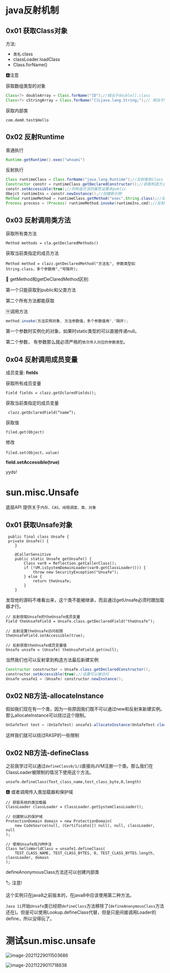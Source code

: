 # java反射机制

## 0x01 获取Class对象

方法: 

- `类名`.class 
- classLoader.loadClass
- Class.forName()

:a:注意

获取数组类型的对象

```java
Class<?> doubleArray = Class.forName("[D");//相当于double[].class
Class<?> cStringArray = Class.forName("[[Ljava.lang.String;");// 相当于String[][].class
```

获取内部类

`com.dem0.test$Hello`

## 0x02 反射Runtime

普通执行

```java
Runtime.getRuntime().exec("whoami")
```

反射执行

```java
Class runtimeClass = Class.forName("java.lang.Runtime");//反射拿到class
Constructor constr = runtimeClass.getDeclaredConstructor();//获取构造方法
constr.setAccessible(true);//将构造方法的属性设置未public
Obejct runtimeIns = constr.newInstance();//创建新示例
Method runtimeMethod = runtimeClass.getMethod("exec",String.class);//反射获取方法
Process process = (Process) runtimeMethod.invoke(runtimeIns,cmd);//反射调用方法
```

## 0x03 反射调用类方法

获取所有类方法

```
Method methods = cla.getDeclaredMethods()
```

获取当前类指定的成员方法

```
Method method = clazz.getDeclaredMethod("方法名", 参数类型如String.class，多个参数用","号隔开);
```

:aerial_tramway: getMethod和getDeClaredMethod区别:

第一个只能获取到public和父类方法

第二个所有方法都能获取

:sa:调用方法

```java
method.invoke(方法实例对象, 方法参数值，多个参数值用","隔开);
```

第一个参数时实例化的对象，如果时static类型的可以直接传递null。

第二个参数， 有参数那么就必须严格的`依次传入对应的参数类型`。

## 0x04 反射调用成员变量

成员变量: **fields** 

获取所有成员变量

```
Field fields = clazz.getDclaredFields();
```

获取当前类指定的成员变量

```
 clazz.getDclaredField(“name”);
```

获取值

```
filed.get(Object)
```

修改

```
filed.set(Object，value)
```

**field.setAccessible(true)**

yyds!

#  sun.misc.Unsafe

底层API 提供关于`内存、CAS、线程调度、类、对象`

## 0x01 获取Unsafe对象

```
 public final class Unsafe {
 private Unsafe() {
    }

    @CallerSensitive
    public static Unsafe getUnsafe() {
        Class var0 = Reflection.getCallerClass();
        if (!VM.isSystemDomainLoader(var0.getClassLoader())) {
            throw new SecurityException("Unsafe");
        } else {
            return theUnsafe;
        }
    }
```

发现他的源码不难看出来，这个类不能被继承，而且通过getUnsafe必须时跟加载器才行。

```
// 反射获取Unsafe的theUnsafe成员变量
Field theUnsafeField = Unsafe.class.getDeclaredField("theUnsafe");

// 反射设置theUnsafe访问权限
theUnsafeField.setAccessible(true);

// 反射获取theUnsafe成员变量值
Unsafe unsafe = (Unsafe) theUnsafeField.get(null);
```

当然我们也可以反射拿到构造方法最后新建实例

```java
Constructor constructor = Unsafe.class.getDeclaredConstructor();
constructor.setAccessible(true);//设置可以被访问
Unsafe unsafe1 = (Unsafe) constructor.newInstance();
```

## 0x02 NB方法-allocateInstance

假如我们现在有一个类，因为一些原因我们既不可以通过new和反射来新建实例。那么allocateInstance可以绕过这个限制。

```java
UnSafeTest test = (UnSafeTest) unsafe1.allocateInstance(UnSafeTest.class);
```

这样我们就可以绕过RASP的一些限制

## 0x02 NB方法-defineClass

之前我学过可以通过`defineClass0/1/2`直接向JVM注册一个类。那么我们在ClassLoader被限制的情况下使用这个方法。

```
unsafe.defineClass(Test_class_name,test_class_byte,0,length)
```

:a: 或者调用传入类加载器和保护域

```
// 获取系统的类加载器
ClassLoader classLoader = ClassLoader.getSystemClassLoader();

// 创建默认的保护域
ProtectionDomain domain = new ProtectionDomain(
    new CodeSource(null, (Certificate[]) null), null, classLoader, null
);

// 使用Unsafe向JVM中注
Class helloWorldClass = unsafe1.defineClass(
    TEST_CLASS_NAME, TEST_CLASS_BYTES, 0, TEST_CLASS_BYTES.length, classLoader, domain
);
```

defineAnonymousClass方法还可以创建内部类

:label: 注意!

这个实例只在java8之前版本的，在java8中应该使用第二种方法。

`Java 11`开始`Unsafe`类已经把`defineClass`方法移除了(`defineAnonymousClass`方法还在)。但是可以使用Lookup.defineClass代替，但是只是间接调用Loader的define，所以没得玩了。



# 测试sun.misc.unsafe

![image-20211229011503686](https://gitee.com/Cralwer/typora-pic/raw/master/images/image-20211229011503686.png)

![image-20211229011718838](https://gitee.com/Cralwer/typora-pic/raw/master/images/image-20211229011718838.png)
